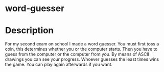 # word-guesser

# Description
For my second exam on school I made a word guesser. You must first toss a coin, this determines whether you or the computer starts. Then you have to guess from the computer or the computer from you. By means of ASCII drawings you can see your progress. Whoever guesses the least times wins the game. You can play again afterwards if you want.
